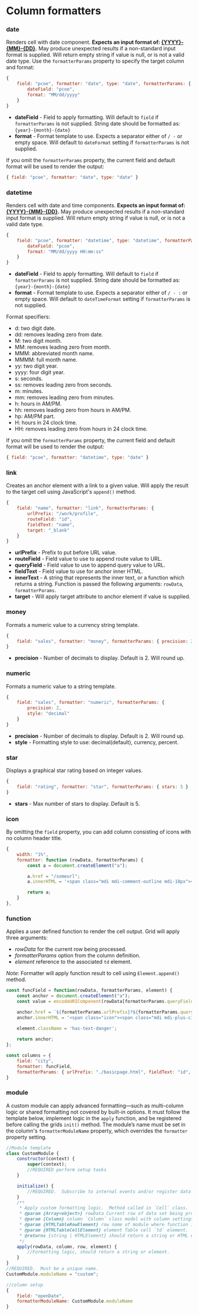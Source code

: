 # Column formatters
### date
Renders cell with date component. **Expects an input format of: [{YYYY}-{MM}-{DD}](https://tc39.es/ecma262/multipage/numbers-and-dates.html#sec-date-time-string-format).**  May produce unexpected results if a non-standard input format is supplied.  Will return empty string if value is null, or is not a valid date type.  Use the ```formatterParams``` property to specify the target column and format:
```js
{
    field: "pcoe", formatter: "date", type: "date", formatterParams: {
        dateField: "pcoe",
        format: "MM/dd/yyyy"
    }
}
```
- **dateField** - Field to apply formatting.  Will default to ```field``` if ```formatterParams``` is not supplied.  String date should be formatted as: `{year}-{month}-{date}`
- **format** - Format template to use.  Expects a separator either of ` / - ` or empty space.  Will default to ```dateFormat``` setting if ```formatterParams``` is not supplied.

If you omit the ```formatterParams``` property, the current field and default format will be used to render the output:
```js
{ field: "pcoe", formatter: "date", type: "date" }
```

### datetime
Renders cell with date and time components.  **Expects an input format of: [{YYYY}-{MM}-{DD}](https://tc39.es/ecma262/multipage/numbers-and-dates.html#sec-date-time-string-format).**  May produce unexpected results if a non-standard input format is supplied. Will return empty string if value is null, or is not a valid date type.
```js
{
    field: "pcoe", formatter: "datetime", type: "datetime", formatterParams: {
        dateField: "pcoe",
        format: "MM/dd/yyyy HH:mm:ss"
    }
}
```
- **dateField** - Field to apply formatting.  Will default to ```field``` if ```formatterParams``` is not supplied.  String date should be formatted as: `{year}-{month}-{date}`
- **format** - Format template to use.  Expects a separator either of ` / - : ` or empty space.  Will default to ```dateTimeFormat``` setting if ```formatterParams``` is not supplied.

Format specifiers:
- d: two digit date.
- dd: removes leading zero from date.
- M: two digit month.
- MM: removes leading zero from month.
- MMM: abbreviated month name.
- MMMM: full month name.
- yy: two digit year.
- yyyy: four digit year.
- s: seconds.
- ss: removes leading zero from seconds.
- m: minutes.
- mm: removes leading zero from minutes.
- h: hours in AM/PM.
- hh: removes leading zero from hours in AM/PM.
- hp: AM/PM part.
- H: hours in 24 clock time.
- HH: removes leading zero from hours in 24 clock time.


If you omit the ```formatterParams``` property, the current field and default format will be used to render the output:
```js
{ field: "pcoe", formatter: "datetime", type: "date" }
```

### link
Creates an anchor element with a link to a given value.  Will apply the result to the target cell using JavaScript's `append()` method.
```js
{
    field: "name", formatter: "link", formatterParams: {
        urlPrefix: "/work/profile",
        routeField: "id",
        fieldText: "name", 
        target: "_blank"
    }
}
```
- **urlPrefix** - Prefix to put before URL value.
- **routeField** - Field value to use to append route value to URL.
- **queryField** - Field value to use to append query value to URL.
- **fieldText** - Field value to use for anchor inner HTML.
- **innerText** - A string that represents the inner text, or a function which returns a string.  Function is passed the following arguments: `rowData`, `formatterParams`.
- **target** - Will apply target attribute to anchor element if value is supplied.

### money
Formats a numeric value to a currency string template.
```js
{
    field: "sales", formatter: "money", formatterParams: { precision: 2 }
}
```
- **precision** - Number of decimals to display.  Default is 2.  Will round up.

### numeric
Formats a numeric value to a string template.
```js
{
    field: "sales", formatter: "numeric", formatterParams: {
        precision: 2,
        style: "decimal"
    }
}
```
- **precision** - Number of decimals to display.  Default is 2.  Will round up.
- **style** - Formatting style to use: decimal(default), currency, percent.

### star
Displays a graphical star rating based on integer values.
```js
{
    field: "rating", formatter: "star", formatterParams: { stars: 5 }
}
```
- **stars** - Max number of stars to display.  Default is 5.

### icon
By omitting the `field` property, you can add column consisting of icons with no column header title.
```js
{
    width: "1%",
    formatter: function (rowData, formatterParams) {
        const a = document.createElement("a");

        a.href = "/someurl";
        a.innerHTML = '<span class="mdi mdi-comment-outline mdi-18px"></span>';

        return a;
    }
},
```

### function
Applies a user defined function to render the cell output.  Grid will apply three arguments: 
- *rowData* for the current row being processed.
- *formatterParams* option from the column definition.
- *element* reference to the associated `td` element.

*Note*: Formatter will apply function result to cell using ``Element.append()`` method.
```js
const funcField = function(rowData, formatterParams, element) {
    const anchor = document.createElement("a");
    const value = encodeURIComponent(rowData[formatterParams.queryField]);

    anchor.href = `${formatterParams.urlPrefix}?${formatterParams.queryField}=${value}`;
    anchor.innerHTML = '<span class="icon"><span class="mdi mdi-plus-circle"></span></span>';
    
    element.className = 'has-text-danger';

    return anchor;
};

const columns = {
    field: "city", 
    formatter: funcField,
    formatterParams: { urlPrefix: "./basicpage.html", fieldText: "id", queryField: "id" } 
}
```

### module
A custom module can apply advanced formatting—such as multi-column logic or shared formatting not covered by built-in options. It must follow the template below, implement logic in the `apply` function, and be registered before calling the grids `init()` method. The module’s name must be set in the column's `formatterModuleName` property, which overrides the `formatter` property setting.
```js
//Module template
class CustomModule {
    constructor(context) {
        super(context);
        //REQUIRED perform setup tasks
    }

    initialize() {
        //REQUIRED.  Subscribe to internal events and/or register data handlers.
    }
    /**
     * Apply custom formatting logic.  Method called in `Cell` class.
     * @param {Array<object>} rowData Current row of data set being processed.
     * @param {Column} column `Column` class model with column settings.
     * @param {HTMLTableRowElement} row name of module where function is being called.
     * @param {HTMLTableCellElement} element Table cell `td` element.
     * @returns {string | HTMLElement} should return a string or HTML element.
     */
    apply(rowData, column, row, element) {
        //Formatting logic, should return a string or element.
    }
}
//REQUIRED.  Must be a unique name.
CustomModule.moduleName = "custom";

//column setup
{
    field: "openDate",
    formatterModuleName: CustomModule.moduleName
}
```